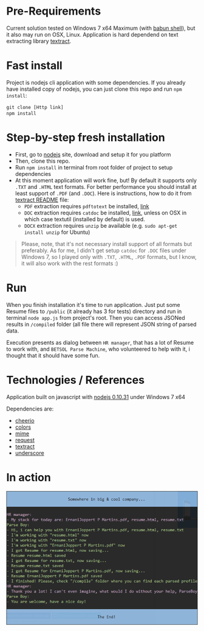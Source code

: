 
# Pre-Requirements
Current solution tested on Windows 7 x64 Maximum (with [babun shell](http://babun.github.io/)), but it also may run on OSX, Linux. Application is hard dependend on text extracting library [textract](https://github.com/dbashford/textract).

# Fast install

Project is nodejs cli application with some dependencies. If you already have installed copy of nodejs, you can just clone this repo and run `npm install`:

	git clone [Http link]
	npm install
	
# Step-by-step fresh installation

 - First, go to [nodejs](http://nodejs.org/) site, download and setup it for you platform
 - Then, clone this repo.
 - Run `npm install` in terminal from root folder of project to setup dependencies
 - At this moment application will work fine, but! By default it supports only `.TXT` and `.HTML` text formats. For better performance you should install at least support of `.PDF` (and `.DOC`). Here is instructions, how to do it from [textract README](https://github.com/dbashford/textract#requirements) file:
	 - `PDF` extraction requires `pdftotext` be installed, [link](http://www.foolabs.com/xpdf/download.html)
	 - `DOC` extraction requires `catdoc` be installed, [link](http://www.wagner.pp.ru/~vitus/software/catdoc/), unless on OSX in which case textutil (installed by default) is used.
	 - `DOCX` extraction requires `unzip` be available (e.g. `sudo apt-get install unzip` for Ubuntu)
		
> Please, note, that it's not necessary install support of all formats but preferably. As for me, I didn't get setup `catdoc` for `.DOC` files under Windows 7, so I played only with `.TXT`, `.HTML`, `.PDF` formats, but I know, it will also work with the rest formats :)

# Run

When you finish installation it's time to run application. Just put some Resume files to `/public` (it already has 3 for tests) directory and run in terminal `node app.js` from project's root. Then you can access JSONed results in `/compiled` folder (all file there will represent JSON string of parsed data.

Execution presents as dialog between `HR manager`, that has a lot of Resume to work with, and `BETSOL Parse Machine`, who volunteered to help with it, i thought that it should have some fun. 


# Technologies / References
Application built on javascript with [nodejs 0.10.31](http://nodejs.org/) under Windows 7 x64

Dependencies are:
- [cheerio](https://github.com/cheeriojs/cheerio)
- [colors](https://github.com/Marak/colors.js)
- [mime](https://github.com/broofa/node-mime)
- [request](https://github.com/request/request)
- [textract](https://github.com/dbashford/textract)
- [underscore](https://github.com/jashkenas/underscore)
    
# In action
![In action](/docs/result.png?raw=true "In action")